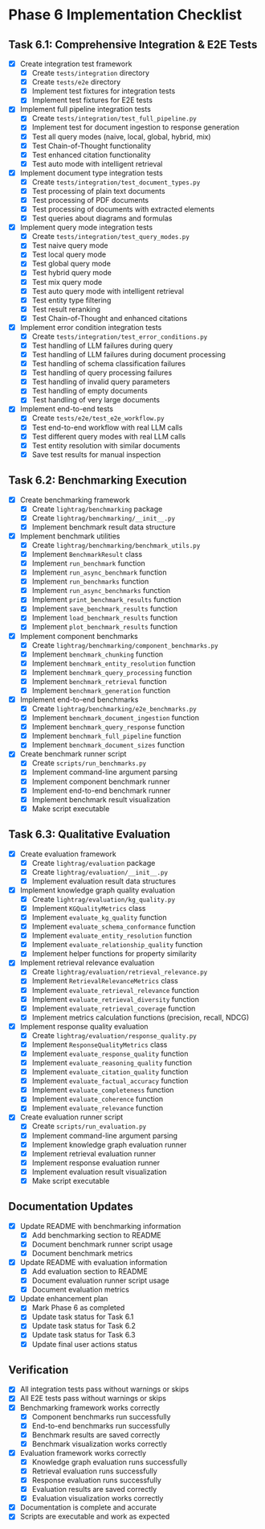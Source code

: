 # Phase 6 Implementation Checklist

## Task 6.1: Comprehensive Integration & E2E Tests

- [x] Create integration test framework
  - [x] Create `tests/integration` directory
  - [x] Create `tests/e2e` directory
  - [x] Implement test fixtures for integration tests
  - [x] Implement test fixtures for E2E tests

- [x] Implement full pipeline integration tests
  - [x] Create `tests/integration/test_full_pipeline.py`
  - [x] Implement test for document ingestion to response generation
  - [x] Test all query modes (naive, local, global, hybrid, mix)
  - [x] Test Chain-of-Thought functionality
  - [x] Test enhanced citation functionality
  - [x] Test auto mode with intelligent retrieval

- [x] Implement document type integration tests
  - [x] Create `tests/integration/test_document_types.py`
  - [x] Test processing of plain text documents
  - [x] Test processing of PDF documents
  - [x] Test processing of documents with extracted elements
  - [x] Test queries about diagrams and formulas

- [x] Implement query mode integration tests
  - [x] Create `tests/integration/test_query_modes.py`
  - [x] Test naive query mode
  - [x] Test local query mode
  - [x] Test global query mode
  - [x] Test hybrid query mode
  - [x] Test mix query mode
  - [x] Test auto query mode with intelligent retrieval
  - [x] Test entity type filtering
  - [x] Test result reranking
  - [x] Test Chain-of-Thought and enhanced citations

- [x] Implement error condition integration tests
  - [x] Create `tests/integration/test_error_conditions.py`
  - [x] Test handling of LLM failures during query
  - [x] Test handling of LLM failures during document processing
  - [x] Test handling of schema classification failures
  - [x] Test handling of query processing failures
  - [x] Test handling of invalid query parameters
  - [x] Test handling of empty documents
  - [x] Test handling of very large documents

- [x] Implement end-to-end tests
  - [x] Create `tests/e2e/test_e2e_workflow.py`
  - [x] Test end-to-end workflow with real LLM calls
  - [x] Test different query modes with real LLM calls
  - [x] Test entity resolution with similar documents
  - [x] Save test results for manual inspection

## Task 6.2: Benchmarking Execution

- [x] Create benchmarking framework
  - [x] Create `lightrag/benchmarking` package
  - [x] Create `lightrag/benchmarking/__init__.py`
  - [x] Implement benchmark result data structure

- [x] Implement benchmark utilities
  - [x] Create `lightrag/benchmarking/benchmark_utils.py`
  - [x] Implement `BenchmarkResult` class
  - [x] Implement `run_benchmark` function
  - [x] Implement `run_async_benchmark` function
  - [x] Implement `run_benchmarks` function
  - [x] Implement `run_async_benchmarks` function
  - [x] Implement `print_benchmark_results` function
  - [x] Implement `save_benchmark_results` function
  - [x] Implement `load_benchmark_results` function
  - [x] Implement `plot_benchmark_results` function

- [x] Implement component benchmarks
  - [x] Create `lightrag/benchmarking/component_benchmarks.py`
  - [x] Implement `benchmark_chunking` function
  - [x] Implement `benchmark_entity_resolution` function
  - [x] Implement `benchmark_query_processing` function
  - [x] Implement `benchmark_retrieval` function
  - [x] Implement `benchmark_generation` function

- [x] Implement end-to-end benchmarks
  - [x] Create `lightrag/benchmarking/e2e_benchmarks.py`
  - [x] Implement `benchmark_document_ingestion` function
  - [x] Implement `benchmark_query_response` function
  - [x] Implement `benchmark_full_pipeline` function
  - [x] Implement `benchmark_document_sizes` function

- [x] Create benchmark runner script
  - [x] Create `scripts/run_benchmarks.py`
  - [x] Implement command-line argument parsing
  - [x] Implement component benchmark runner
  - [x] Implement end-to-end benchmark runner
  - [x] Implement benchmark result visualization
  - [x] Make script executable

## Task 6.3: Qualitative Evaluation

- [x] Create evaluation framework
  - [x] Create `lightrag/evaluation` package
  - [x] Create `lightrag/evaluation/__init__.py`
  - [x] Implement evaluation result data structures

- [x] Implement knowledge graph quality evaluation
  - [x] Create `lightrag/evaluation/kg_quality.py`
  - [x] Implement `KGQualityMetrics` class
  - [x] Implement `evaluate_kg_quality` function
  - [x] Implement `evaluate_schema_conformance` function
  - [x] Implement `evaluate_entity_resolution` function
  - [x] Implement `evaluate_relationship_quality` function
  - [x] Implement helper functions for property similarity

- [x] Implement retrieval relevance evaluation
  - [x] Create `lightrag/evaluation/retrieval_relevance.py`
  - [x] Implement `RetrievalRelevanceMetrics` class
  - [x] Implement `evaluate_retrieval_relevance` function
  - [x] Implement `evaluate_retrieval_diversity` function
  - [x] Implement `evaluate_retrieval_coverage` function
  - [x] Implement metrics calculation functions (precision, recall, NDCG)

- [x] Implement response quality evaluation
  - [x] Create `lightrag/evaluation/response_quality.py`
  - [x] Implement `ResponseQualityMetrics` class
  - [x] Implement `evaluate_response_quality` function
  - [x] Implement `evaluate_reasoning_quality` function
  - [x] Implement `evaluate_citation_quality` function
  - [x] Implement `evaluate_factual_accuracy` function
  - [x] Implement `evaluate_completeness` function
  - [x] Implement `evaluate_coherence` function
  - [x] Implement `evaluate_relevance` function

- [x] Create evaluation runner script
  - [x] Create `scripts/run_evaluation.py`
  - [x] Implement command-line argument parsing
  - [x] Implement knowledge graph evaluation runner
  - [x] Implement retrieval evaluation runner
  - [x] Implement response evaluation runner
  - [x] Implement evaluation result visualization
  - [x] Make script executable

## Documentation Updates

- [x] Update README with benchmarking information
  - [x] Add benchmarking section to README
  - [x] Document benchmark runner script usage
  - [x] Document benchmark metrics

- [x] Update README with evaluation information
  - [x] Add evaluation section to README
  - [x] Document evaluation runner script usage
  - [x] Document evaluation metrics

- [x] Update enhancement plan
  - [x] Mark Phase 6 as completed
  - [x] Update task status for Task 6.1
  - [x] Update task status for Task 6.2
  - [x] Update task status for Task 6.3
  - [x] Update final user actions status

## Verification

- [x] All integration tests pass without warnings or skips
- [x] All E2E tests pass without warnings or skips
- [x] Benchmarking framework works correctly
  - [x] Component benchmarks run successfully
  - [x] End-to-end benchmarks run successfully
  - [x] Benchmark results are saved correctly
  - [x] Benchmark visualization works correctly
- [x] Evaluation framework works correctly
  - [x] Knowledge graph evaluation runs successfully
  - [x] Retrieval evaluation runs successfully
  - [x] Response evaluation runs successfully
  - [x] Evaluation results are saved correctly
  - [x] Evaluation visualization works correctly
- [x] Documentation is complete and accurate
- [x] Scripts are executable and work as expected

